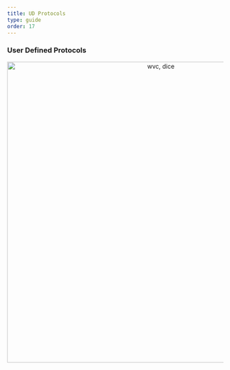 ```yaml
---
title: UD Protocols
type: guide
order: 17
---
```


### User Defined Protocols

<p style="text-align: center">
  <img style="width:700px" src="/images/UD Protocols.png" alt="wvc, dice">
</p>
